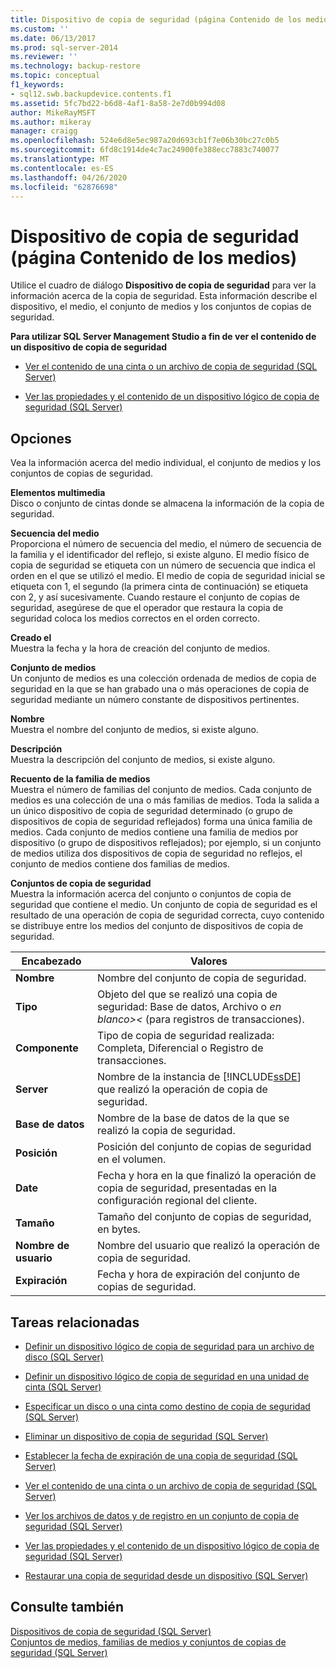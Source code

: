 ```yaml
---
title: Dispositivo de copia de seguridad (página Contenido de los medios) | Microsoft Docs
ms.custom: ''
ms.date: 06/13/2017
ms.prod: sql-server-2014
ms.reviewer: ''
ms.technology: backup-restore
ms.topic: conceptual
f1_keywords:
- sql12.swb.backupdevice.contents.f1
ms.assetid: 5fc7bd22-b6d8-4af1-8a58-2e7d0b994d08
author: MikeRayMSFT
ms.author: mikeray
manager: craigg
ms.openlocfilehash: 524e6d8e5ec987a20d693cb1f7e06b30bc27c0b5
ms.sourcegitcommit: 6fd8c1914de4c7ac24900fe388ecc7883c740077
ms.translationtype: MT
ms.contentlocale: es-ES
ms.lasthandoff: 04/26/2020
ms.locfileid: "62876698"
---
```

# <a name="backup-device-media-contents-page"></a>Dispositivo de copia de seguridad (página Contenido de los medios)
  Utilice el cuadro de diálogo **Dispositivo de copia de seguridad** para ver la información acerca de la copia de seguridad. Esta información describe el dispositivo, el medio, el conjunto de medios y los conjuntos de copias de seguridad.  
  
 **Para utilizar SQL Server Management Studio a fin de ver el contenido de un dispositivo de copia de seguridad**  
  
-   [Ver el contenido de una cinta o un archivo de copia de seguridad &#40;SQL Server&#41;](view-the-contents-of-a-backup-tape-or-file-sql-server.md)  
  
-   [Ver las propiedades y el contenido de un dispositivo lógico de copia de seguridad &#40;SQL Server&#41;](view-the-properties-and-contents-of-a-logical-backup-device-sql-server.md)  
  
## <a name="options"></a>Opciones  
 Vea la información acerca del medio individual, el conjunto de medios y los conjuntos de copias de seguridad.  
  
 **Elementos multimedia**  
 Disco o conjunto de cintas donde se almacena la información de la copia de seguridad.  
  
 **Secuencia del medio**  
 Proporciona el número de secuencia del medio, el número de secuencia de la familia y el identificador del reflejo, si existe alguno. El medio físico de copia de seguridad se etiqueta con un número de secuencia que indica el orden en el que se utilizó el medio. El medio de copia de seguridad inicial se etiqueta con 1, el segundo (la primera cinta de continuación) se etiqueta con 2, y así sucesivamente. Cuando restaure el conjunto de copias de seguridad, asegúrese de que el operador que restaura la copia de seguridad coloca los medios correctos en el orden correcto.  
  
 **Creado el**  
 Muestra la fecha y la hora de creación del conjunto de medios.  
  
 **Conjunto de medios**  
 Un conjunto de medios es una colección ordenada de medios de copia de seguridad en la que se han grabado una o más operaciones de copia de seguridad mediante un número constante de dispositivos pertinentes.  
  
 **Nombre**  
 Muestra el nombre del conjunto de medios, si existe alguno.  
  
 **Descripción**  
 Muestra la descripción del conjunto de medios, si existe alguno.  
  
 **Recuento de la familia de medios**  
 Muestra el número de familias del conjunto de medios. Cada conjunto de medios es una colección de una o más familias de medios. Toda la salida a un único dispositivo de copia de seguridad determinado (o grupo de dispositivos de copia de seguridad reflejados) forma una única familia de medios. Cada conjunto de medios contiene una familia de medios por dispositivo (o grupo de dispositivos reflejados); por ejemplo, si un conjunto de medios utiliza dos dispositivos de copia de seguridad no reflejos, el conjunto de medios contiene dos familias de medios.  
  
 **Conjuntos de copia de seguridad**  
 Muestra la información acerca del conjunto o conjuntos de copia de seguridad que contiene el medio. Un conjunto de copia de seguridad es el resultado de una operación de copia de seguridad correcta, cuyo contenido se distribuye entre los medios del conjunto de dispositivos de copia de seguridad.  
  
|Encabezado|Valores|  
|------------|------------|  
|**Nombre**|Nombre del conjunto de copia de seguridad.|  
|**Tipo**|Objeto del que se realizó una copia de seguridad: Base de datos, Archivo o *en blanco>\<* (para registros de transacciones).|  
|**Componente**|Tipo de copia de seguridad realizada: Completa, Diferencial o Registro de transacciones.|  
|**Server**|Nombre de la instancia de [!INCLUDE[ssDE](../../includes/ssde-md.md)] que realizó la operación de copia de seguridad.|  
|**Base de datos**|Nombre de la base de datos de la que se realizó la copia de seguridad.|  
|**Posición**|Posición del conjunto de copias de seguridad en el volumen.|  
|**Date**|Fecha y hora en la que finalizó la operación de copia de seguridad, presentadas en la configuración regional del cliente.|  
|**Tamaño**|Tamaño del conjunto de copias de seguridad, en bytes.|  
|**Nombre de usuario**|Nombre del usuario que realizó la operación de copia de seguridad.|  
|**Expiración**|Fecha y hora de expiración del conjunto de copias de seguridad.|  
  
##  <a name="related-tasks"></a><a name="RelatedTasks"></a> Tareas relacionadas  
  
-   [Definir un dispositivo lógico de copia de seguridad para un archivo de disco &#40;SQL Server&#41;](define-a-logical-backup-device-for-a-disk-file-sql-server.md)  
  
-   [Definir un dispositivo lógico de copia de seguridad en una unidad de cinta &#40;SQL Server&#41;](define-a-logical-backup-device-for-a-tape-drive-sql-server.md)  
  
-   [Especificar un disco o una cinta como destino de copia de seguridad &#40;SQL Server&#41;](specify-a-disk-or-tape-as-a-backup-destination-sql-server.md)  
  
-   [Eliminar un dispositivo de copia de seguridad &#40;SQL Server&#41;](delete-a-backup-device-sql-server.md)  
  
-   [Establecer la fecha de expiración de una copia de seguridad &#40;SQL Server&#41;](set-the-expiration-date-on-a-backup-sql-server.md)  
  
-   [Ver el contenido de una cinta o un archivo de copia de seguridad &#40;SQL Server&#41;](view-the-contents-of-a-backup-tape-or-file-sql-server.md)  
  
-   [Ver los archivos de datos y de registro en un conjunto de copia de seguridad &#40;SQL Server&#41;](view-the-data-and-log-files-in-a-backup-set-sql-server.md)  
  
-   [Ver las propiedades y el contenido de un dispositivo lógico de copia de seguridad &#40;SQL Server&#41;](view-the-properties-and-contents-of-a-logical-backup-device-sql-server.md)  
  
-   [Restaurar una copia de seguridad desde un dispositivo &#40;SQL Server&#41;](restore-a-backup-from-a-device-sql-server.md)  
  
## <a name="see-also"></a>Consulte también  
 [Dispositivos de copia de seguridad &#40;SQL Server&#41;](backup-devices-sql-server.md)   
 [Conjuntos de medios, familias de medios y conjuntos de copias de seguridad &#40;SQL Server&#41;](media-sets-media-families-and-backup-sets-sql-server.md)  
  
  
